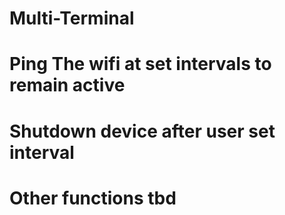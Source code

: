# Multi-Terminal
# Ping The wifi at set intervals to remain active
# Shutdown device after user set interval
# Other functions tbd
